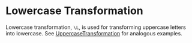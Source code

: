 # Lowercase Transformation

Lowercase transformation, `\L`, is used for transforming uppercase letters into lowercase. See [UppercaseTransformation](UppercaseTransformation.md) for analogous examples.